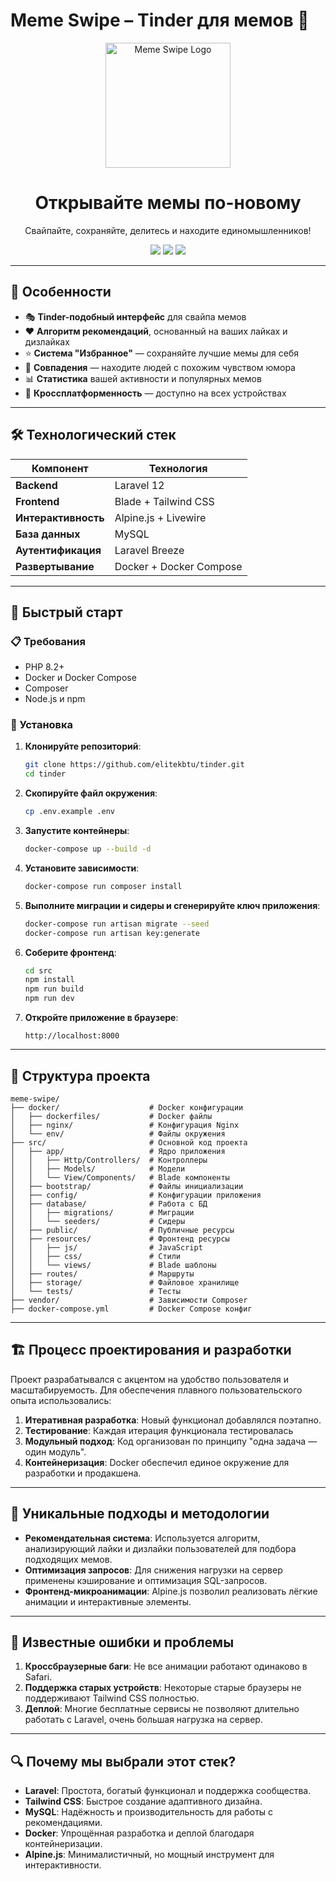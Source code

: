 # Meme Swipe – Tinder для мемов 🚀

<div align="center">
  <img src="https://media.giphy.com/media/Ln2dAW9oycjgmTpjX9/giphy.gif" width="200" alt="Meme Swipe Logo" />
  <h1>Открывайте мемы по-новому</h1>
  <p>Свайпайте, сохраняйте, делитесь и находите единомышленников!</p>

<a href="https://laravel.com"><img src="https://img.shields.io/badge/Laravel-FF2D20?style=for-the-badge&logo=laravel&logoColor=white" /></a>
<a href="https://www.docker.com/"><img src="https://img.shields.io/badge/Docker-2496ED?style=for-the-badge&logo=docker&logoColor=white" /></a>
<a href="https://tailwindcss.com/"><img src="https://img.shields.io/badge/Tailwind_CSS-38B2AC?style=for-the-badge&logo=tailwind-css&logoColor=white" /></a>
</div>

---

## 🌟 Особенности

- 🎭 **Tinder-подобный интерфейс** для свайпа мемов
- ❤️ **Алгоритм рекомендаций**, основанный на ваших лайках и дизлайках
- ⭐ **Система "Избранное"** — сохраняйте лучшие мемы для себя
- 🤝 **Совпадения** — находите людей с похожим чувством юмора
- 📊 **Статистика** вашей активности и популярных мемов
- 📱 **Кроссплатформенность** — доступно на всех устройствах

---

## 🛠 Технологический стек

| Компонент       | Технология              |
|-----------------|-------------------------|
| **Backend**     | Laravel 12              |
| **Frontend**    | Blade + Tailwind CSS    |
| **Интерактивность** | Alpine.js + Livewire    |
| **База данных** | MySQL                   |
| **Аутентификация** | Laravel Breeze          |
| **Развертывание** | Docker + Docker Compose |

---

## 🚀 Быстрый старт

### 📋 Требования

- PHP 8.2+
- Docker и Docker Compose
- Composer
- Node.js и npm

### 🔧 Установка

1. **Клонируйте репозиторий**:
    ```bash
    git clone https://github.com/elitekbtu/tinder.git
    cd tinder
    ```

2. **Скопируйте файл окружения**:
    ```bash
    cp .env.example .env
    ```

3. **Запустите контейнеры**:
    ```bash
    docker-compose up --build -d
    ```

4. **Установите зависимости**:
    ```bash
    docker-compose run composer install
    ```

5. **Выполните миграции и сидеры и сгенерируйте ключ приложения**:
    ```bash
    docker-compose run artisan migrate --seed
    docker-compose run artisan key:generate
    ```

6. **Соберите фронтенд**:
    ```bash
    cd src
    npm install 
    npm run build
    npm run dev
    ```

7. **Откройте приложение в браузере**:
    ```
    http://localhost:8000
    ```

---

## 📁 Структура проекта

```plaintext
meme-swipe/
├── docker/                    # Docker конфигурации
│   ├── dockerfiles/           # Docker файлы
│   ├── nginx/                 # Конфигурация Nginx
│   └── env/                   # Файлы окружения
├── src/                       # Основной код проекта
│   ├── app/                   # Ядро приложения
│   │   ├── Http/Controllers/  # Контроллеры 
│   │   ├── Models/            # Модели 
│   │   └── View/Components/   # Blade компоненты 
│   ├── bootstrap/             # Файлы инициализации 
│   ├── config/                # Конфигурации приложения 
│   ├── database/              # Работа с БД
│   │   ├── migrations/        # Миграции 
│   │   └── seeders/           # Сидеры 
│   ├── public/                # Публичные ресурсы 
│   ├── resources/             # Фронтенд ресурсы
│   │   ├── js/                # JavaScript 
│   │   ├── css/               # Стили
│   │   └── views/             # Blade шаблоны 
│   ├── routes/                # Маршруты 
│   ├── storage/               # Файловое хранилище 
│   └── tests/                 # Тесты 
├── vendor/                    # Зависимости Composer
├── docker-compose.yml         # Docker Compose конфиг
```

---

## 🏗️ Процесс проектирования и разработки

Проект разрабатывался с акцентом на удобство пользователя и масштабируемость. Для обеспечения плавного пользовательского опыта использовались:

1. **Итеративная разработка**: Новый функционал добавлялся поэтапно.
2. **Тестирование**: Каждая итерация функционала тестировалась
3. **Модульный подход**: Код организован по принципу "одна задача — один модуль".
4. **Контейнеризация**: Docker обеспечил единое окружение для разработки и продакшена.

---

## 🧠 Уникальные подходы и методологии

- **Рекомендательная система**: Используется алгоритм, анализирующий лайки и дизлайки пользователей для подбора подходящих мемов.
- **Оптимизация запросов**: Для снижения нагрузки на сервер применены кэширование и оптимизация SQL-запросов.
- **Фронтенд-микроанимации**: Alpine.js позволил реализовать лёгкие анимации и интерактивные элементы.

---


## 🐞 Известные ошибки и проблемы

1. **Кроссбраузерные баги**: Не все анимации работают одинаково в Safari.
2. **Поддержка старых устройств**: Некоторые старые браузеры не поддерживают Tailwind CSS полностью.
3. **Деплой**: Многие бесплатные сервисы не позволяют длительно работать с Laravel, очень большая нагрузка на сервер.

---

## 🔍 Почему мы выбрали этот стек?

- **Laravel**: Простота, богатый функционал и поддержка сообщества.
- **Tailwind CSS**: Быстрое создание адаптивного дизайна.
- **MySQL**: Надёжность и производительность для работы с рекомендациями.
- **Docker**: Упрощённая разработка и деплой благодаря контейнеризации.
- **Alpine.js**: Минималистичный, но мощный инструмент для интерактивности.
